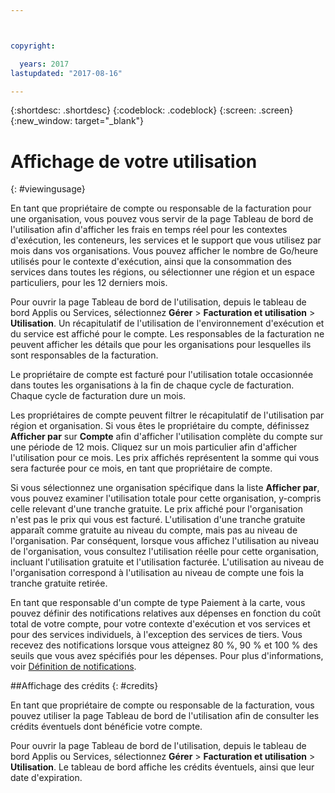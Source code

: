 ```yaml
---



copyright:

  years: 2017
lastupdated: "2017-08-16"

---
```


{:shortdesc: .shortdesc}
{:codeblock: .codeblock}
{:screen: .screen}
{:new_window: target="_blank"}

# Affichage de votre utilisation
{: #viewingusage}

En tant que propriétaire de compte ou responsable de la facturation pour une organisation, vous pouvez vous servir de la page Tableau de bord de l'utilisation afin d'afficher les frais en temps réel pour les contextes d'exécution, les conteneurs, les services et le support que vous utilisez par mois dans vos organisations. Vous pouvez afficher le nombre de Go/heure utilisés pour le contexte d'exécution, ainsi que la consommation des services dans toutes les
régions, ou sélectionner une région et un espace particuliers, pour les 12 derniers mois.

Pour ouvrir la page Tableau de bord de l'utilisation, depuis le tableau de bord Applis ou Services, sélectionnez **Gérer** &gt; **Facturation et utilisation** &gt; **Utilisation**. Un récapitulatif de l'utilisation de l'environnement d'exécution et du service est affiché pour le compte. Les responsables de la facturation ne peuvent afficher les détails que pour les organisations pour lesquelles ils sont responsables de la
facturation.

Le propriétaire de compte est facturé pour l'utilisation totale occasionnée dans toutes les organisations à la fin de chaque cycle de
facturation. Chaque
cycle de facturation dure un mois.

Les propriétaires de compte peuvent filtrer le récapitulatif de l'utilisation par région et organisation. Si vous êtes le propriétaire du compte, définissez **Afficher par** sur **Compte** afin d'afficher l'utilisation complète du compte sur une période de 12 mois. Cliquez sur un mois particulier afin d'afficher l'utilisation pour ce mois.  Les prix affichés représentent la somme qui
vous sera facturée pour ce mois, en tant que propriétaire de compte.

Si vous sélectionnez une organisation spécifique dans la liste **Afficher par**, vous pouvez examiner l'utilisation totale pour cette organisation, y-compris celle relevant d'une tranche gratuite. Le prix affiché pour l'organisation n'est pas le prix qui vous est facturé. L'utilisation d'une tranche gratuite apparaît comme gratuite au niveau du compte, mais pas au niveau de l'organisation. Par conséquent, lorsque
vous affichez l'utilisation au niveau de l'organisation, vous consultez l'utilisation réelle pour cette organisation, incluant l'utilisation
gratuite et l'utilisation facturée. L'utilisation au niveau de l'organisation correspond à l'utilisation au niveau de compte une fois la
tranche gratuite retirée.

En tant que responsable d'un compte de type Paiement à la carte, vous pouvez définir des notifications relatives aux dépenses en fonction du coût
total de votre compte, pour votre contexte d'exécution et vos services et pour des services individuels, à l'exception des services de tiers. Vous recevez des
notifications lorsque vous atteignez 80 %, 90 % et 100 % des seuils que vous avez spécifiés pour les dépenses. Pour plus d'informations, voir [Définition de notifications](/docs/admin/notifications.html#setting-notifications).

##Affichage des crédits
{: #credits}

En tant que propriétaire de compte ou responsable de la facturation, vous pouvez utiliser la page Tableau de bord de l'utilisation afin de consulter les crédits éventuels dont bénéficie votre compte.

Pour ouvrir la page Tableau de bord de l'utilisation, depuis le tableau de bord Applis ou Services, sélectionnez **Gérer** &gt; **Facturation et utilisation** &gt; **Utilisation**. Le tableau de bord affiche les crédits éventuels, ainsi que leur date d'expiration.
